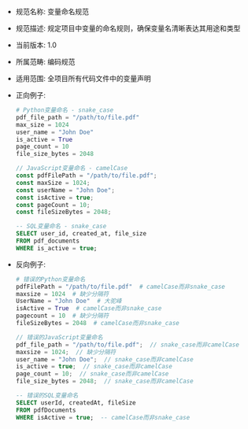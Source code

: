 <!-- SPEC-NAMING-VARIABLE-001.md -->
- 规范名称: 变量命名规范
- 规范描述: 规定项目中变量的命名规则，确保变量名清晰表达其用途和类型
- 当前版本: 1.0
- 所属范畴: 编码规范
- 适用范围: 全项目所有代码文件中的变量声明
- 正向例子:
  ```python
  # Python变量命名 - snake_case
  pdf_file_path = "/path/to/file.pdf"
  max_size = 1024
  user_name = "John Doe"
  is_active = True
  page_count = 10
  file_size_bytes = 2048
  ```
  
  ```javascript
  // JavaScript变量命名 - camelCase
  const pdfFilePath = "/path/to/file.pdf";
  const maxSize = 1024;
  const userName = "John Doe";
  const isActive = true;
  const pageCount = 10;
  const fileSizeBytes = 2048;
  ```
  
  ```sql
  -- SQL变量命名 - snake_case
  SELECT user_id, created_at, file_size 
  FROM pdf_documents 
  WHERE is_active = true;
  ```
- 反向例子:
  ```python
  # 错误的Python变量命名
  pdfFilePath = "/path/to/file.pdf"  # camelCase而非snake_case
  maxsize = 1024  # 缺少分隔符
  UserName = "John Doe"  # 大驼峰
  isActive = True  # camelCase而非snake_case
  pagecount = 10  # 缺少分隔符
  fileSizeBytes = 2048  # camelCase而非snake_case
  ```
  
  ```javascript
  // 错误的JavaScript变量命名
  pdf_file_path = "/path/to/file.pdf";  // snake_case而非camelCase
  maxsize = 1024;  // 缺少分隔符
  user_name = "John Doe";  // snake_case而非camelCase
  is_active = true;  // snake_case而非camelCase
  page_count = 10;  // snake_case而非camelCase
  file_size_bytes = 2048;  // snake_case而非camelCase
  ```
  
  ```sql
  -- 错误的SQL变量命名
  SELECT userId, createdAt, fileSize 
  FROM pdfDocuments 
  WHERE isActive = true;  -- camelCase而非snake_case